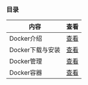 ### 目录

| 内容             | 查看                                                         |
| ---------------- | ------------------------------------------------------------ |
| Docker介绍       | [查看](https://github.com/gothicrush/learning/tree/master/Docker/01.Docker%E4%BB%8B%E7%BB%8D) |
| Docker下载与安装 | [查看](https://github.com/gothicrush/learning/tree/master/Docker/02.Docker%E4%B8%8B%E8%BD%BD%E4%B8%8E%E5%AE%89%E8%A3%85) |
| Docker管理       | [查看](https://github.com/gothicrush/learning/tree/master/Docker/03.Docker%E7%AE%A1%E7%90%86) |
| Docker容器       | [查看](https://github.com/gothicrush/learning/tree/master/Docker/04.Docker%E5%AE%B9%E5%99%A8) |

